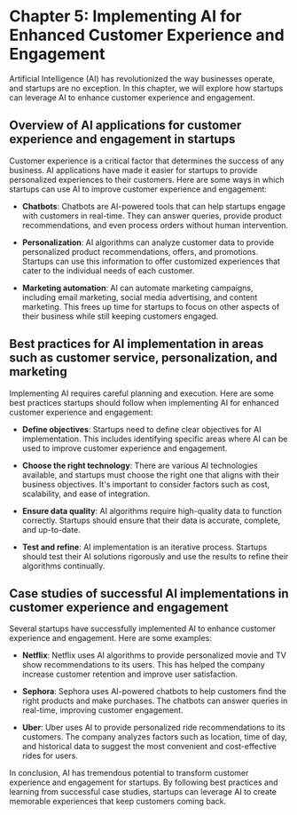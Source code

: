 Chapter 5: Implementing AI for Enhanced Customer Experience and Engagement
==========================================================================

Artificial Intelligence (AI) has revolutionized the way businesses operate, and startups are no exception. In this chapter, we will explore how startups can leverage AI to enhance customer experience and engagement.

Overview of AI applications for customer experience and engagement in startups
------------------------------------------------------------------------------

Customer experience is a critical factor that determines the success of any business. AI applications have made it easier for startups to provide personalized experiences to their customers. Here are some ways in which startups can use AI to improve customer experience and engagement:

* **Chatbots**: Chatbots are AI-powered tools that can help startups engage with customers in real-time. They can answer queries, provide product recommendations, and even process orders without human intervention.

* **Personalization**: AI algorithms can analyze customer data to provide personalized product recommendations, offers, and promotions. Startups can use this information to offer customized experiences that cater to the individual needs of each customer.

* **Marketing automation**: AI can automate marketing campaigns, including email marketing, social media advertising, and content marketing. This frees up time for startups to focus on other aspects of their business while still keeping customers engaged.

Best practices for AI implementation in areas such as customer service, personalization, and marketing
------------------------------------------------------------------------------------------------------

Implementing AI requires careful planning and execution. Here are some best practices startups should follow when implementing AI for enhanced customer experience and engagement:

* **Define objectives**: Startups need to define clear objectives for AI implementation. This includes identifying specific areas where AI can be used to improve customer experience and engagement.

* **Choose the right technology**: There are various AI technologies available, and startups must choose the right one that aligns with their business objectives. It's important to consider factors such as cost, scalability, and ease of integration.

* **Ensure data quality**: AI algorithms require high-quality data to function correctly. Startups should ensure that their data is accurate, complete, and up-to-date.

* **Test and refine**: AI implementation is an iterative process. Startups should test their AI solutions rigorously and use the results to refine their algorithms continually.

Case studies of successful AI implementations in customer experience and engagement
-----------------------------------------------------------------------------------

Several startups have successfully implemented AI to enhance customer experience and engagement. Here are some examples:

* **Netflix**: Netflix uses AI algorithms to provide personalized movie and TV show recommendations to its users. This has helped the company increase customer retention and improve user satisfaction.

* **Sephora**: Sephora uses AI-powered chatbots to help customers find the right products and make purchases. The chatbots can answer queries in real-time, improving customer engagement.

* **Uber**: Uber uses AI to provide personalized ride recommendations to its customers. The company analyzes factors such as location, time of day, and historical data to suggest the most convenient and cost-effective rides for users.

In conclusion, AI has tremendous potential to transform customer experience and engagement for startups. By following best practices and learning from successful case studies, startups can leverage AI to create memorable experiences that keep customers coming back.
